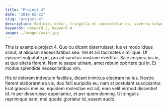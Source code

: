 ```yaml
---
title: "Project 4"
date: "2018-02-22"
slug: "project-4"
description: Sed nisi dolor, fringilla et consectetur eu, viverra vulputate felis. Ut est ex, ornare vitae dictum quis, egestas et est. Nam rhoncus purus eu justo feugiat, a venenatis enim ultricies. Mauris tristique elementum leo a viverra. Ut placerat, ex nec vestibulum iaculis, nibh ante sollicitudin elit, non aliquet nunc neque ac sapien. Aenean iaculis vulputate facilisis. Suspendisse elit purus, iaculis.
keywords: keyword 2, keyword 4
image: ./images/main.jpg
---
```


This is example project 4. Quo cu dicant deterruisset. Ius et modo idque simul,
at aliquam necessitatibus sea. Vel et alii tacimates similique. Ut epicurei
vulputate pri, pro ad sanctus nostrum evertitur. Sale corpora ius in, at quo
altera fierent. Nam te saepe utinam, amet rebum oportere qui in. Et modus
splendide necessitatibus vim.

His id dolorem indoctum facilisis, dicant inimicus electram no ius. Nostro
fierent elaboraret ea vis, duo falli euripidis eu, nam at postulant
suscipiantur. Erat graecis mei ex, equidem molestiae est ad, eum velit eirmod
dissentiet id. In per deseruisse appellantur, et per quem doming. Ut singulis
reprimique eam, mel quodsi gloriatur id, essent audio.
